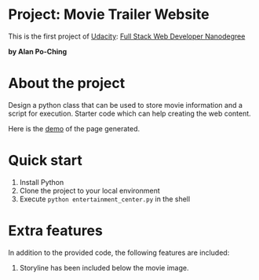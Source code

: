 # Project: Movie Trailer Website
This is the first project of [Udacity](https://www.udacity.com): [Full Stack Web Developer Nanodegree](https://www.udacity.com/course/full-stack-web-developer-nanodegree--nd004)

**by Alan Po-Ching**

# About the project
Design a python class that can be used to store movie information and a script for execution. Starter code which can help creating the web content. 

Here is the [demo](https://) of the page generated.

# Quick start
1. Install Python
2. Clone the project to your local environment
3. Execute `python entertainment_center.py` in the shell

# Extra features
In addition to the provided code, the following features are included:

1. Storyline has been included below the movie image.  